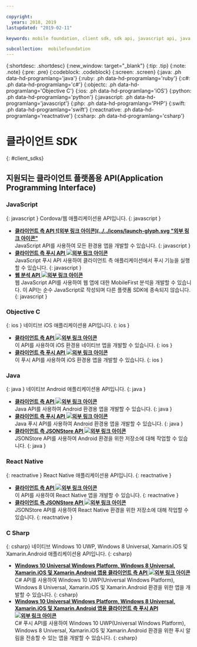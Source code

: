 ```yaml
---

copyright:
  years: 2018, 2019
lastupdated: "2019-02-11"

keywords: mobile foundation, client sdk, sdk api, javascript api, java api, react native api, objective-c api, csharp api

subcollection:  mobilefoundation
---
```


{:shortdesc: .shortdesc}
{:new_window: target="_blank"}
{:tip: .tip}
{:note: .note}
{:pre: .pre}
{:codeblock: .codeblock}
{:screen: .screen}
{:java: .ph data-hd-programlang='java'}
{:ruby: .ph data-hd-programlang='ruby'}
{:c#: .ph data-hd-programlang='c#'}
{:objectc: .ph data-hd-programlang='Objective C'}
{:ios: .ph data-hd-programlang='iOS'}
{:python: .ph data-hd-programlang='python'}
{:javascript: .ph data-hd-programlang='javascript'}
{:php: .ph data-hd-programlang='PHP'}
{:swift: .ph data-hd-programlang='swift'}
{:reactnative: .ph data-hd-programlang='reactnative'}
{:csharp: .ph data-hd-programlang='csharp'}

# 클라이언트 SDK
{: #client_sdks}

## 지원되는 클라이언트 플랫폼용 API(Application Programming Interface)

### JavaScript
{: javascript }
Cordova/웹 애플리케이션용 API입니다.
{: javascript }
* **[클라이언트 측 API ![외부 링크 아이콘](../../icons/launch-glyph.svg "외부 링크 아이콘"](http://mobilefirstplatform.ibmcloud.com/tutorials/en/foundation/8.0/api/client-side-api/javascript/client/)**  
    JavaScript API를 사용하여 모든 환경용 앱을 개발할 수 있습니다.
    {: javascript }
* **[클라이언트 측 푸시 API ![외부 링크 아이콘](../../icons/launch-glyph.svg "외부 링크 아이콘")](http://mobilefirstplatform.ibmcloud.com/api-ref/push-hybrid-cordova-js-apidoc/html/refjavascript-mfp-push-hybrid/html/index.html)**  
    JavaScript 푸시 API 사용하여 클라이언트 측 애플리케이션에서 푸시 기능을 실행할 수 있습니다.
    {: javascript }
* **[웹 분석 API ![외부 링크 아이콘](../../icons/launch-glyph.svg "외부 링크 아이콘")](http://mobilefirstplatform.ibmcloud.com/api-ref/wl-web-analytics-client-js-apidoc/html/refjavascript-web-analytics-client/html/index.html)**  
    웹 JavaScript API를 사용하여 웹 앱에 대한 MobileFirst 분석을 개발할 수 있습니다. 이 API는 순수 JavaScript로 작성되며 다른 플랫폼 SDK에 종속되지 않습니다.
    {: javascript }

### Objective C
{: ios }
네이티브 iOS 애플리케이션용 API입니다.
{: ios }
* **[클라이언트 측 API ![외부 링크 아이콘](../../icons/launch-glyph.svg "외부 링크 아이콘")](http://mobilefirstplatform.ibmcloud.com/api-ref/wl-ios-objc-apidoc/html/refobjc-worklight-ios/html/index.html)**   
    이 API를 사용하여 iOS 환경용 네이티브 앱을 개발할 수 있습니다.
    {: ios }
* **[클라이언트 측 푸시 API ![외부 링크 아이콘](../../icons/launch-glyph.svg "외부 링크 아이콘")](http://mobilefirstplatform.ibmcloud.com/api-ref/push-ios-n-objc-apidoc/html/refobjc-mfp-push-ios-native/html/index.html)**  
    이 푸시 API를 사용하여 iOS 환경용 앱을 개발할 수 있습니다.
    {: ios }

### Java
{: java }
네이티브 Android 애플리케이션용 API입니다.
{: java }
* **[클라이언트 측 API ![외부 링크 아이콘](../../icons/launch-glyph.svg "외부 링크 아이콘")](http://mobilefirstplatform.ibmcloud.com/api-ref/wl-android-n-java-apidoc/html/refjava-worklight-android-native/html/index.html)**  
    Java API를 사용하여 Android 환경용 앱을 개발할 수 있습니다.
    {: java }
* **[클라이언트 측 푸시 API ![외부 링크 아이콘](../../icons/launch-glyph.svg "외부 링크 아이콘")](http://mobilefirstplatform.ibmcloud.com/api-ref/push-android-n-java-apidoc/html/refjava-mfp-push-android-native/html/index.html)**  
    Java 푸시 API를 사용하여 Android 환경용 앱을 개발할 수 있습니다.
    {: java }
* **[클라이언트 측 JSONStore API ![외부 링크 아이콘](../../icons/launch-glyph.svg "외부 링크 아이콘")](http://mobilefirstplatform.ibmcloud.com/api-ref/mfp-client-android-jsonstore-8/html/refjava-mfp-client-android-jsonstore/html/)**  
    JSONStore API를 사용하여 Android 환경을 위한 저장소에 대해 작업할 수 있습니다.
    {: java }

### React Native
{: reactnative }
React Native 애플리케이션용 API입니다.
{: reactnative }

* **[클라이언트 측 API ![외부 링크 아이콘](../../icons/launch-glyph.svg "외부 링크 아이콘")](http://mobilefirstplatform.ibmcloud.com/api-ref/ibm-mobile-first-reactnative/html/refreactnative-mfp-apidoc/html/index.html)**   
    이 API를 사용하여 React Native 앱을 개발할 수 있습니다.
    {: reactnative }
* **[클라이언트 측 JSONStore API ![외부 링크 아이콘](../../icons/launch-glyph.svg "외부 링크 아이콘")](http://mobilefirstplatform.ibmcloud.com/api-ref/ibm-mobile-first-reactnative-jsonstore/html/refreactnative-jsonstore-mfp-apidoc/html/index.html)**   
    JSONStore API를 사용하여 React Native 환경을 위한 저장소에 대해 작업할 수 있습니다.
    {: reactnative }

### C Sharp
{: csharp}
네이티브 Windows 10 UWP, Windows 8 Universal, Xamarin.iOS 및 Xamarin.Android 애플리케이션용 API입니다.
{: csharp}
* **[Windows 10 Universal Windows Platform, Windows 8 Universal, Xamarin.iOS 및 Xamarin.Android 앱용 클라이언트 측 API ![외부 링크 아이콘](../../icons/launch-glyph.svg "외부 링크 아이콘")](http://public.dhe.ibm.com/software/products/en/MobileFirstPlatform/docs/v800/mfpf_csharp_win8_native_client_api.pdf)**  
    C# API를 사용하여 Windows 10 UWP(Universal Windows Platform), Windows 8 Universal, Xamarin.iOS 및 Xamarin.Android 환경을 위한 앱을 개발할 수 있습니다.
    {: csharp}
* **[Windows 10 Universal Windows Platform, Windows 8 Universal, Xamarin.iOS 및 Xamarin.Android 앱용 클라이언트 측 푸시 API ![외부 링크 아이콘](../../icons/launch-glyph.svg "외부 링크 아이콘")](http://public.dhe.ibm.com/software/products/en/MobileFirstPlatform/docs/v800/mfpf_csharp_win8_native_client_push_api.pdf)**  
    C# 푸시 API를 사용하여 Windows 10 UWP(Universal Windows Platform), Windows 8 Universal, Xamarin.iOS 및 Xamarin.Android 환경을 위한 푸시 알림을 전송할 수 있는 앱을 개발할 수 있습니다.
    {: csharp}
